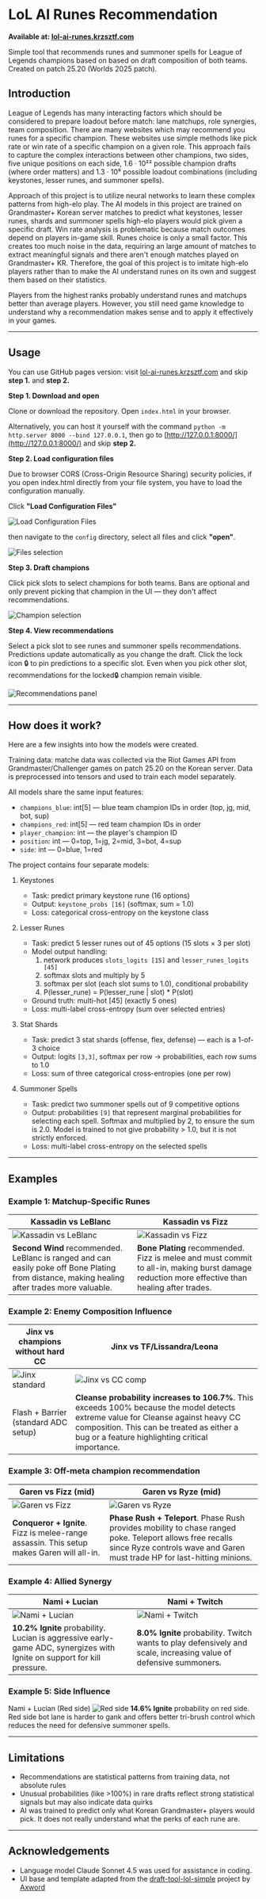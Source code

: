 # LoL AI Runes Recommendation

**Available at: [lol-ai-runes.krzsztf.com](https://lol-ai-runes.krzsztf.com/)**

Simple tool that recommends runes and summoner spells for League of Legends champions based on based on draft composition of both teams. Created on patch 25.20 (Worlds 2025 patch).

## Introduction

League of Legends has many interacting factors which should be considered to prepare loadout before match: lane matchups, role synergies, team composition. There are many websites which may recommend you runes for a specific champion. These websites use simple methods like pick rate or win rate of a specific champion on a given role. This approach fails to capture the complex interactions between other champions, two sides, five unique positions on each side, 1.6 · 10²² possible champion drafts (where order matters) and 1.3 · 10⁸ possible loadout combinations (including keystones, lesser runes, and summoner spells).

Approach of this project is to utilize neural networks to learn these complex patterns from high-elo play. The AI models in this project are trained on Grandmaster+ Korean server matches to predict what keystones, lesser runes, shards and summoner spells high-elo players would pick given a specific draft. Win rate analysis is problematic because match outcomes depend on players in-game skill. Runes choice is only a small factor. This creates too much noise in the data, requiring an large amount of matches to extract meaningful signals and there aren't enough matches played on Grandmaster+ KR. Therefore, the goal of this project is to imitate high-elo players rather than to make the AI understand runes on its own and suggest them based on their statistics.

Players from the highest ranks probably understand runes and matchups better than average players. However, you still need game knowledge to understand why a recommendation makes sense and to apply it effectively in your games.

---

## Usage

You can use GitHub pages version: visit [lol-ai-runes.krzsztf.com](https://lol-ai-runes.krzsztf.com/) and skip **step 1.** and **step 2.**

**Step 1. Download and open**

Clone or download the repository. Open `index.html` in your browser. 

Alternatively, you can host it yourself with the command `python -m http.server 8000 --bind 127.0.0.1`, then go to [http://127.0.0.1:8000/](http://127.0.0.1:8000/) and skip **step 2.**

**Step 2. Load configuration files**

Due to browser CORS (Cross-Origin Resource Sharing) security policies, if you open index.html directly from your file system, you have to load the configuration manually.

Click **"Load Configuration Files"**

![Load Configuration Files](images/usage1.png)

then navigate to the `config` directory, select all files and click **"open"**.

![Files selection](images/usage2.png)

**Step 3. Draft champions**

Click pick slots to select champions for both teams. Bans are optional and only prevent picking that champion in the UI — they don't affect recommendations.

![Champion selection](images/usage3.png)

**Step 4. View recommendations**

Select a pick slot to see runes and summoner spells recommendations. Predictions update automatically as you change the draft. Click the lock icon 🔒 to pin predictions to a specific slot. Even when you pick other slot, recommendations for the locked🔒 champion remain visible.

![Recommendations panel](images/usage4.png)

---

## How does it work?

Here are a few insights into how the models were created.

Training data: matche data was collected via the Riot Games API from Grandmaster/Challenger games on patch 25.20 on the Korean server. Data is preprocessed into tensors and used to train each model separately.

All models share the same input features:

- `champions_blue`: int[5] — blue team champion IDs in order (top, jg, mid, bot, sup)
- `champions_red`: int[5] — red team champion IDs in order
- `player_champion`: int — the player's champion ID
- `position`: int — 0=top, 1=jg, 2=mid, 3=bot, 4=sup
- `side`: int — 0=blue, 1=red

The project contains four separate models:

1. Keystones
   - Task: predict primary keystone rune (16 options)
   - Output: `keystone_probs [16]` (softmax, sum = 1.0)
   - Loss: categorical cross-entropy on the keystone class

2. Lesser Runes
   - Task: predict 5 lesser runes out of 45 options (15 slots × 3 per slot)
   - Model output handling:
     1. network produces `slots_logits [15]` and `lesser_runes_logits [45]`
     2. softmax slots and multiply by 5
     3. softmax per slot (each slot sums to 1.0), conditional probability
     4. P(lesser_rune) = P(lesser_rune | slot) * P(slot)
   - Ground truth: multi-hot [45] (exactly 5 ones)
   - Loss: multi-label cross-entropy (sum over selected entries)

3. Stat Shards
   - Task: predict 3 stat shards (offense, flex, defense) — each is a 1-of-3 choice
   - Output: logits `[3,3]`, softmax per row → probabilities, each row sums to 1.0
   - Loss: sum of three categorical cross-entropies (one per row)

4. Summoner Spells
   - Task: predict two summoner spells out of 9 competitive options
   - Output: probabilities `[9]` that represent marginal probabilities for selecting each spell. Softmax and multiplied by 2, to ensure the sum is 2.0. Model is trained to not give probability > 1.0, but it is not strictly enforced.
   - Loss: multi-label cross-entropy on the selected spells

---

## Examples

### Example 1: Matchup-Specific Runes

| Kassadin vs LeBlanc | Kassadin vs Fizz |
|---------------------|------------------|
| ![Kassadin vs LeBlanc](images/example11.png) | ![Kassadin vs Fizz](images/example12.png) |
| **Second Wind** recommended. LeBlanc is ranged and can easily poke off Bone Plating from distance, making healing after trades more valuable. | **Bone Plating** recommended. Fizz is melee and must commit to all-in, making burst damage reduction more effective than healing after trades. |

### Example 2: Enemy Composition Influence

| Jinx vs champions without hard CC | Jinx vs TF/Lissandra/Leona |
|-----------------|----------------------------|
| ![Jinx standard](images/example21.png) | ![Jinx vs CC comp](images/example22.png) |
| Flash + Barrier (standard ADC setup) | **Cleanse probability increases to 106.7%**. This exceeds 100% because the model detects extreme value for Cleanse against heavy CC composition. This can be treated as either a bug or a feature highlighting critical importance. |

### Example 3: Off-meta champion recommendation

| Garen vs Fizz (mid) | Garen vs Ryze (mid) |
|---------------------|---------------|
| ![Garen vs Fizz](images/example31.png) | ![Garen vs Ryze](images/example32.png) |
| **Conqueror + Ignite**. Fizz is melee-range assassin. This setup makes Garen will all-in. | **Phase Rush + Teleport**. Phase Rush provides mobility to chase ranged poke. Teleport allows free recalls since Ryze controls wave and Garen must trade HP for last-hitting minions. |

### Example 4: Allied Synergy

| Nami + Lucian | Nami + Twitch |
|---------------|---------------|
| ![Nami + Lucian](images/example41.png) | ![Nami + Twitch](images/example42.png) |
| **10.2% Ignite** probability. Lucian is aggressive early-game ADC, synergizes with Ignite on support for kill pressure. | **8.0% Ignite** probability. Twitch wants to play defensively and scale, increasing value of defensive summoners. |

### Example 5: Side Influence

Nami + Lucian (Red side)
![Red side](images/example43.png)
**14.6% Ignite** probability on red side. Red side bot lane is harder to gank and offers better tri-brush control which reduces the need for defensive summoner spells.

---

## Limitations

- Recommendations are statistical patterns from training data, not absolute rules
- Unusual probabilities (like >100%) in rare drafts reflect strong statistical signals but may also indicate data quirks
- AI was trained to predict only what Korean Grandmaster+ players would pick. It does not really understand what the perks of each rune are.

---

## Acknowledgements

- Language model Claude Sonnet 4.5 was used for assistance in coding.
- UI base and template adapted from the [draft-tool-lol-simple](https://github.com/Axword/draft-tool-lol-simple) project by [Axword](https://github.com/Axword)